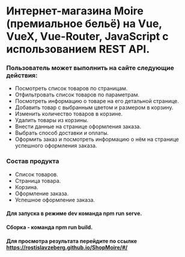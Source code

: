 # Интернет-магазина Moire (премиальное бельё) на Vue, VueX, Vue-Router, JavaScript с использованием REST API.
### Пользователь может выполнить на сайте следующие действия: 
+ Посмотреть список товаров по страницам.
+ Отфильтровать список товаров по параметрам.
+ Посмотреть информацию о товаре на его детальной странице.
+ Добавить товар с выбранным цветом и размером в корзину.
+ Изменить количество товаров в корзине.
+ Удалить товары из корзины.
+ Внести данные на странице оформления заказа.
+ Выбрать способ доставки и оплаты.
+ Оформить заказ и посмотреть информацию о нём на странице успешного оформления заказа.
### Состав продукта
+ Список товаров.
+ Страница товара.
+ Корзина.
+ Оформление заказа.
+ Успешное оформление заказа.
#### Для запуска в режиме dev команда npm run serve.
#### Сборка - команда npm run build.
#### Для просмотра результата перейдите по ссылке https://rostislavzeberg.github.io/ShopMoire/#/


